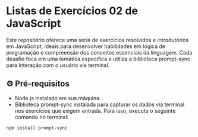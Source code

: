 # Listas de Exercícios 02 de JavaScript
Este repositório oferece uma série de exercícios resolvidos e introdutórios em JavaScript, ideais para desenvolver habilidades em lógica de programação e compreensão dos conceitos essenciais da linguagem. Cada desafio foca em uma temática específica e utiliza a biblioteca prompt-sync para interação com o usuário via terminal.

## ⚙️ Pré-requisitos
- Node.js instalado em sua máquina.
- Biblioteca prompt-sync instalada para capturar os dados via terminal nos exercícios que exigem entrada. Para isso, execute o seguinte comando no terminal:
```
npm install prompt-sync
```



